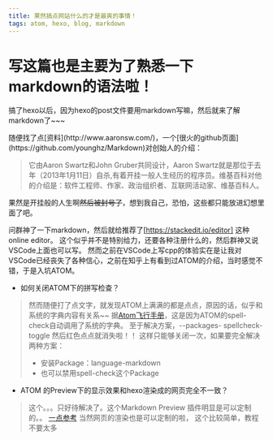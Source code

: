 ```yaml
---
title: 果然搞点网站什么的才是最爽的事情！
tags: atom, hexo, blog, markdown
---
```



写这篇也是主要为了熟悉一下markdown的语法啦！
===========

<p>搞了hexo以后，因为hexo的post文件要用markdown写嘛，然后就来了解markdown了~~~</p>
随便找了点[资料](http://www.aaronsw.com/)，一个[很火的github页面](https://github.com/younghz/Markdown)对创始人的介绍：

>它由Aaron Swartz和John Gruber共同设计，Aaron Swartz就是那位于去年（2013年1月11日）自杀,有着开挂一般人生经历的程序员。维基百科对他的介绍是：软件工程师、作家、政治组织者、互联网活动家、维基百科人。

果然是开挂般的人生啊~~然后被封号了~~，想到我自己，恐怕，这些都只能放进幻想里面了吧。

问群神了一下markdown，然后就给推荐了[https://stackedit.io/editor]
这种online editor。
这个似乎并不是特别给力，还要各种注册什么的，然后群神又说VSCode上面也可以写。
然而之前在VSCode上写cpp的体验实在是让我对VSCode已经丧失了各种信心，之前在知乎上有看到过ATOM的介绍，当时感觉不错，于是入坑ATOM。

- 如何关闭ATOM下的拼写检查？

> 然而随便打了点文字，就发现ATOM上满满的都是点点，原因的话，似乎和系统的字典内容有关系~~
> 据[Atom飞行手册](https://wizardforcel.gitbooks.io/atom-flight-manual-zh-cn/content/2.12-Writing-in-Atom.html)，这是因为ATOM的spell-check自动调用了系统的字典。
> 至于解决方案，--packages-  spellcheck- toggle
> 然后红色点点就消失啦！！
> 这样只能够关闭一次，如果要完全解决
> 两种方案：
>- 安装Package：language-markdown
>- 也可以禁用spell-check这个Package

- ATOM 的Preview下的显示效果和hexo渲染成的网页完全不一致？

> 这个。。。只好待解决了。这个Markdown Preview 插件明显是可以定制的。。
> [一点参考](https://atom.io/packages/markdown-preview)
> 当然网页的渲染也是可以定制的啦， 这个比较简单，教程不要太多
